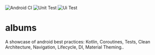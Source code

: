 ![Android CI](https://github.com/WassimBenltaief/albums/workflows/Android%20CI/badge.svg)
![Unit Test](https://github.com/WassimBenltaief/albums/workflows/Unit%20Test/badge.svg?branch=master)
![Ui Test](https://github.com/WassimBenltaief/albums/workflows/Ui%20Test/badge.svg?branch=master)

# albums
A showcase of android best practices: Kotlin, Coroutines, Tests, Clean Architecture, Navigation, Lifecycle, DI, Material Theming..
